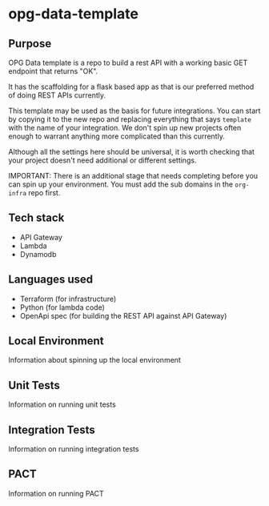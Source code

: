 # opg-data-template

## Purpose

OPG Data template is a repo to build a rest API with a working basic GET endpoint that returns "OK".

It has the scaffolding for a flask based app as that is our preferred method of doing REST APIs currently.

This template may be used as the basis for future integrations. You can start by copying it to the new repo and
replacing everything that says `template` with the name of your integration. We don't spin up new projects often
enough to warrant anything more complicated than this currently.

Although all the settings here should be universal, it is worth checking that your project doesn't need additional or
different settings.

IMPORTANT: There is an additional stage that needs completing before you can spin up your environment.
You must add the sub domains in the `org-infra` repo first.

## Tech stack

- API Gateway
- Lambda
- Dynamodb

## Languages used

- Terraform (for infrastructure)
- Python (for lambda code)
- OpenApi spec (for building the REST API against API Gateway)

## Local Environment

Information about spinning up the local environment

## Unit Tests

Information on running unit tests

## Integration Tests

Information on running integration tests

## PACT

Information on running PACT
